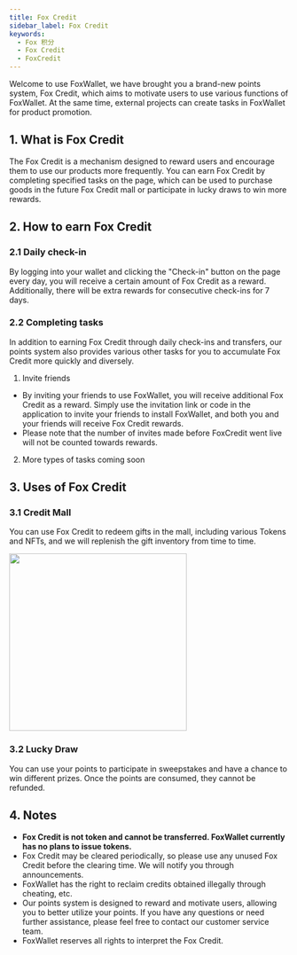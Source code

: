 ```yaml
---
title: Fox Credit
sidebar_label: Fox Credit
keywords:
  - Fox 积分
  - Fox Credit
  - FoxCredit
---
```


Welcome to use FoxWallet, we have brought you a brand-new points system, Fox Credit, which aims to motivate users to use various functions of FoxWallet. At the same time, external projects can create tasks in FoxWallet for product promotion.

## 1. What is Fox Credit
The Fox Credit is a mechanism designed to reward users and encourage them to use our products more frequently. You can earn Fox Credit by completing specified tasks on the page, which can be used to purchase goods in the future Fox Credit mall or participate in lucky draws to win more rewards.

## 2. How to earn Fox Credit
### 2.1 Daily check-in
By logging into your wallet and clicking the "Check-in" button on the page every day, you will receive a certain amount of Fox Credit as a reward. Additionally, there will be extra rewards for consecutive check-ins for 7 days.

### 2.2 Completing tasks
In addition to earning Fox Credit through daily check-ins and transfers, our points system also provides various other tasks for you to accumulate Fox Credit more quickly and diversely.

1. Invite friends  
* By inviting your friends to use FoxWallet, you will receive additional Fox Credit as a reward. Simply use the invitation link or code in the application to invite your friends to install FoxWallet, and both you and your friends will receive Fox Credit rewards.  
* Please note that the number of invites made before FoxCredit went live will not be counted towards rewards.

2. More types of tasks coming soon

## 3. Uses of Fox Credit

### 3.1 Credit Mall
You can use Fox Credit to redeem gifts in the mall, including various Tokens and NFTs, and we will replenish the gift inventory from time to time.  

<img src="/img/blog/credit-mall.webp" width="320" />

### 3.2 Lucky Draw 
You can use your points to participate in sweepstakes and have a chance to win different prizes. Once the points are consumed, they cannot be refunded.

## 4. Notes
* **Fox Credit is not token and cannot be transferred. FoxWallet currently has no plans to issue tokens.**
* Fox Credit may be cleared periodically, so please use any unused Fox Credit before the clearing time. We will notify you through announcements.
* FoxWallet has the right to reclaim credits obtained illegally through cheating, etc.
* Our points system is designed to reward and motivate users, allowing you to better utilize your points. If you have any questions or need further assistance, please feel free to contact our customer service team.
* FoxWallet reserves all rights to interpret the Fox Credit.
